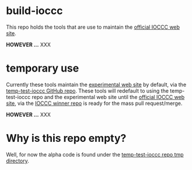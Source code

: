 # build-ioccc
This repo holds the tools that are use to maintain the [official IOCCC web site](https://www.ioccc.org).

**HOWEVER ...** XXX

# temporary use
Currently these tools maintain the [experimental web site](https://ioccc-src.github.io/temp-test-ioccc/)
by default, via the  [temp-test-ioccc GitHub repo](https://github.com/ioccc-src/temp-test-ioccc).
These tools will redefault to using the temp-test-ioccc repo and the experimental web site
until the [official IOCCC web site](https://www.ioccc.org), via the
[IOCCC winner repo](https://github.com/ioccc-src/winner) is ready for the mass pull request/merge.


**HOWEVER ...** XXX

# Why is this repo empty?
Well, for now the alpha code is found under the [temp-test-ioccc repo tmp directory](https://github.com/ioccc-src/temp-test-ioccc/tree/master/tmp).
